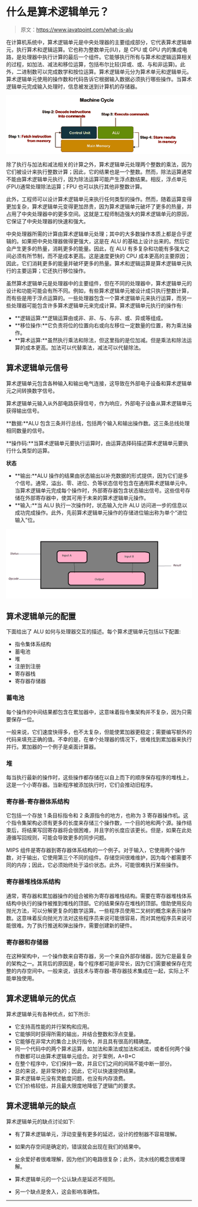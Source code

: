 # 什么是算术逻辑单元？

> 原文：<https://www.javatpoint.com/what-is-alu>

在计算机系统中，算术逻辑单元是中央处理器的主要组成部分，它代表算术逻辑单元，执行算术和逻辑运算。它也称为整数单元(IU)，是 CPU 或 GPU 内的集成电路，是处理器中执行计算的最后一个组件。它能够执行所有与算术和逻辑运算相关的过程，如加法、减法和移位运算，包括布尔比较(异或、或、与和非运算)。此外，二进制数可以完成数学和按位运算。算术逻辑单元分为算术单元和逻辑单元。算术逻辑单元使用的操作数和代码告诉它根据输入数据必须执行哪些操作。当算术逻辑单元完成输入处理时，信息被发送到计算机的存储器。

![What is ALU](img/a03414eb96b4427ce497ca68b11b029f.png)

除了执行与加法和减法相关的计算之外，算术逻辑单元处理两个整数的乘法，因为它们被设计来执行整数计算；因此，它的结果也是一个整数。然而，除法运算通常不能由算术逻辑单元执行，因为除法运算可能产生浮点数结果。相反，浮点单元(FPU)通常处理除法运算；FPU 也可以执行其他非整数计算。

此外，工程师可以设计算术逻辑单元来执行任何类型的操作。然而，随着运算变得更加复杂，算术逻辑单元变得更加昂贵，因为算术逻辑单元破坏了更多的热量，并占用了中央处理器中的更多空间。这就是工程师制造强大的算术逻辑单元的原因，它保证了中央处理器的快速和强大。

中央处理器所需的计算由算术逻辑单元处理；其中的大多数操作本质上都是合乎逻辑的。如果把中央处理器做得更强大，这是在 ALU 的基础上设计出来的。然后它会产生更多的热量，消耗更多的能量。因此，在 ALU 有多复杂和功能有多强大之间必须有所节制，而不是成本更高。这是速度更快的 CPU 成本更高的主要原因；因此，它们消耗更多的能量并破坏更多的热量。算术和逻辑运算是算术逻辑单元执行的主要运算；它还执行移位操作。

虽然算术逻辑单元是处理器中的主要组件，但在不同的处理器中，算术逻辑单元的设计和功能可能会有所不同。例如，有些算术逻辑单元被设计成只执行整数计算，而有些是用于浮点运算的。一些处理器包含一个算术逻辑单元来执行运算，而另一些处理器可能包含许多算术逻辑单元来完成计算。算术逻辑单元执行的操作有:

*   **逻辑运算:**逻辑运算由或非、非、与、与非、或、异或等组成。
*   **移位操作:**它负责将位的位置向右或向左移位一定数量的位置，称为乘法操作。
*   **算术运算:**虽然执行乘法和除法，但这里指的是位加减。但是乘法和除法运算的成本更高。加法可以代替乘法，减法可以代替除法。

## 算术逻辑单元信号

算术逻辑单元包含各种输入和输出电气连接，这导致在外部电子设备和算术逻辑单元之间转换数字信号。

算术逻辑单元输入从外部电路获得信号，作为响应，外部电子设备从算术逻辑单元获得输出信号。

**数据:**ALU 包含三条并行总线，包括两个输入和输出操作数。这三条总线处理相同数量的信号。

**操作码:**当算术逻辑单元要执行运算时，由运算选择码描述算术逻辑单元要执行什么类型的运算。

**状态**

*   **输出:**ALU 操作的结果由状态输出以补充数据的形式提供，因为它们是多个信号。通常，溢出、零、进位、负等状态信号包含在通用算术逻辑单元中。当算术逻辑单元完成每个操作时，外部寄存器包含状态输出信号。这些信号存储在外部寄存器中，使其可用于未来的算术逻辑单元操作。
*   **输入:**当 ALU 执行一次操作时，状态输入允许 ALU 访问进一步的信息以成功完成操作。此外，先前算术逻辑单元操作的存储进位输出称为单个“进位输入”位。

![What is ALU](img/6809c630e655084d86587a32397ec984.png)

## 算术逻辑单元的配置

下面给出了 ALU 如何与处理器交互的描述。每个算术逻辑单元包括以下配置:

*   指令集体系结构
*   蓄电池
*   堆
*   注册到注册
*   寄存器栈
*   寄存器存储器

### 蓄电池

每个操作的中间结果都包含在累加器中，这意味着指令集架构并不复杂，因为只需要保存一位。

一般来说，它们速度快得多，也不太复杂，但能使累加器更稳定；需要编写额外的代码来填充正确的值。不幸的是，在单个处理器的情况下，很难找到累加器来执行并行。累加器的一个例子是桌面计算器。

### 堆

每当执行最新的操作时，这些操作都存储在以自上而下的顺序保存程序的堆栈上，这是一个小寄存器。当新程序被添加执行时，它们会推动旧程序。

### 寄存器-寄存器体系结构

它包括一个存放 1 条目标指令和 2 条源指令的地方，也称为 3 寄存器操作机。这个指令集架构必须有更多的长度来存储三个操作数，一个目的地和两个源。操作结束后，将结果写回寄存器将会很困难，并且字的长度应该更长。但是，如果在此处遵循写回规则，可能会导致更多的同步问题。

MIPS 组件是寄存器到寄存器体系结构的一个例子。对于输入，它使用两个操作数，对于输出，它使用第三个不同的组件。存储空间很难维护，因为每个都需要不同的内存；因此，它必须始终处于溢价状态。此外，可能很难执行某些操作。

### 寄存器堆栈体系结构

通常，寄存器和累加器操作的组合被称为寄存器堆栈结构。需要在寄存器堆栈体系结构中执行的操作被推到堆栈的顶部。它的结果保存在堆栈的顶部。借助使用反向抛光方法，可以分解更复杂的数学运算。一些程序员使用二叉树的概念来表示操作数。这意味着反向抛光方法对这些程序员来说可能很容易，而对其他程序员来说可能很难。为了执行推送和弹出操作，需要创建新的硬件。

### 寄存器和存储器

在这种架构中，一个操作数来自寄存器，另一个来自外部存储器，因为它是最复杂的架构之一。其背后的原因是，每个程序都可能非常长，因为它们需要被保存在完整的内存空间中。一般来说，该技术与寄存器-寄存器技术集成在一起，实际上不能单独使用。

## 算术逻辑单元的优点

算术逻辑单元有各种优点，如下所示:

*   它支持高性能的并行架构和应用。
*   它能够同时获得所需的输出，并结合整数和浮点变量。
*   它能够在非常大的集合上执行指令，并且具有很高的精确度。
*   同一个代码中的两个算术运算，如加法和乘法或加法和减法，或者任何两个操作数都可以由算术逻辑单元组合。对于案例，A+B*C
*   在整个程序中，它们保持一致，并且它们之间的间隔不能中断一部分。
*   总的来说，是非常快的；因此，它可以快速提供结果。
*   算术逻辑单元没有灵敏度问题，也没有内存浪费。
*   它们价格较低，并且最大限度地降低了逻辑门的要求。

## 算术逻辑单元的缺点

算术逻辑单元的缺点讨论如下:

*   有了算术逻辑单元，浮动变量有更多的延迟，设计的控制器不容易理解。

*   如果内存空间是确定的，错误就会出现在我们的结果中。
*   业余爱好者很难理解，因为他们的电路很复杂；此外，流水线的概念很难理解。
*   算术逻辑单元的一个公认缺点是延迟不规则。
*   另一个缺点是舍入，这会影响准确性。

* * *
